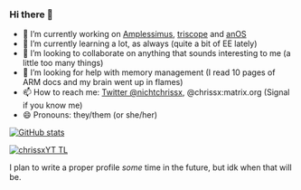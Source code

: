 ### Hi there 👋

- 🔭 I’m currently working on [Amplessimus](https://github.com/Amplus2/Amplissimus), [triscope](https://github.com/chrissxYT/triscope) and [anOS](https://github.com/Ampless/anos)
- 🌱 I’m currently learning a lot, as always (quite a bit of EE lately)
- 👯 I’m looking to collaborate on anything that sounds interesting to me (a little too many things)
- 🤔 I’m looking for help with memory management (I read 10 pages of ARM docs and my brain went up in flames)
- 📫 How to reach me: [Twitter @nichtchrissx](https://twitter.com/nichtchrissx), @chrissx:matrix.org (Signal if you know me)
- 😄 Pronouns: they/them (or she/her)

[![GitHub stats](https://github-readme-stats.vercel.app/api?username=chrissxYT&show_icons=true)](https://github.com/anuraghazra/github-readme-stats)

[![chrissxYT TL](https://github-readme-stats.vercel.app/api/top-langs/?username=chrissxYT&exclude_repo=old_CRecord,old_Mover,old_chrissx-Server,old_server-rewrite,old_CUtils_infected,old_CNetworking,CXClient,old_GameEngine,juno666&custom_title=chrissxYT,langs_count=10)](https://github.com/anuraghazra/github-readme-stats)

I plan to write a proper profile _some_ time in the future, but idk when that will be.
